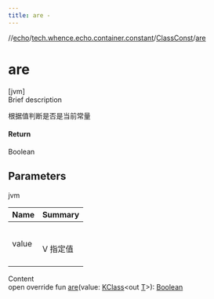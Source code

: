 ```yaml
---
title: are -
---
```

//[echo](../../index.md)/[tech.whence.echo.container.constant](../index.md)/[ClassConst](index.md)/[are](are.md)



# are  
[jvm]  
Brief description  


根据值判断是否是当前常量



#### Return  


Boolean



## Parameters  
  
jvm  
  
|  Name|  Summary| 
|---|---|
| value| <br><br>V 指定值<br><br>
  
  
Content  
open override fun [are](are.md)(value: [KClass](https://kotlinlang.org/api/latest/jvm/stdlib/kotlin.reflect/-k-class/index.html)<out [T](index.md)>): [Boolean](https://kotlinlang.org/api/latest/jvm/stdlib/kotlin/-boolean/index.html)  



